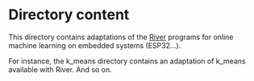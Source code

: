 # Directory content

This directory contains adaptations of the [River](https://github.com/online-ml/river) programs for online machine learning on embedded systems (ESP32...).

For instance, the k_means directory contains an adaptation of k_means available with River. And so on.
